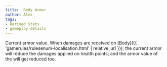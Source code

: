 ```yaml
---
title:  Body Armor
author: Alex
tags:
- Derived Stats
- gameplay details
---                               
```






Current armor value. When damages are received on [Body]({{ 'gamerules/rulesenum-localisation.html' | relative_url }}); the current armor will reduce the damages applied on health points; and the armor value of the will get reduced too.


